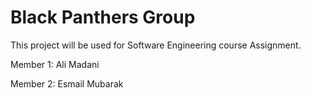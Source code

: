 # Black Panthers Group
This project will be used for Software Engineering course Assignment.

Member 1: Ali Madani

Member 2: Esmail Mubarak 
